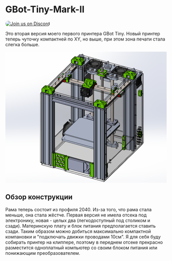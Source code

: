 # GBot-Tiny-Mark-II

<a href="https://discord.gg/KYU2nGtZ2r" style="height: 40px !important;"><img src="https://discordapp.com/api/guilds/877551542272684082/widget.png?style=banner2" alt="Join us on Discord" style="height: 60px !important;width: 270px !important;border-radius: 19px !important;" ></a>

Это вторая версия моего первого принтера GBot Tiny. Новый принтер теперь чуточку компактней по XY, но выше, при этом зона печати стала слегка больше.  

![Внешний вид принтер](./pics/GBot-Tiny-Mark-II-120522.png)

## Обзор конструкции
Рама теперь состоит из профиля 2040. Из-за того, что рама стала меньше, она стала жёстче. Первая версия не имела отсека под электронику, новая - целых два (легкодоступный под столиком и сзади). Материнскую плату и блок питания предполагается ставить сзади. Таким образом можно добиться максимально компактной компановки и "подключать движки проводами 10см". Я для себя буду собирать принтер на клиппере, поэтому в переднем отсеке прекрасно разместится одноплатный компьютер со своим блоком питания или понижающим преобразователем.
